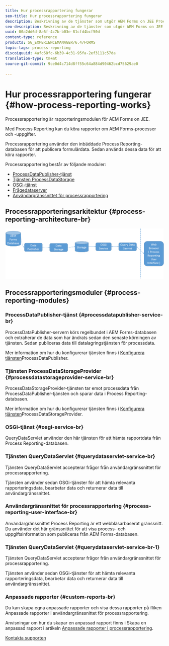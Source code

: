 ```yaml
---
title: Hur processrapportering fungerar
seo-title: Hur processrapportering fungerar
description: Beskrivning av de tjänster som utgör AEM Forms on JEE Process Reporting och en introduktion till gränssnittet för processrapportering
seo-description: Beskrivning av de tjänster som utgör AEM Forms on JEE Process Reporting och en introduktion till gränssnittet för processrapportering
uuid: 00a2dd6d-8a6f-4c7b-b03e-81cfd4bcf50d
content-type: reference
products: SG_EXPERIENCEMANAGER/6.4/FORMS
topic-tags: process-reporting
discoiquuid: 4afc68fc-6b39-4c31-95fa-2ef3111c57da
translation-type: tm+mt
source-git-commit: 9ce0d4c714d8ff55c64a884d90462bcd75629ae0

---
```



# Hur processrapportering fungerar {#how-process-reporting-works}

Processrapportering är rapporteringsmodulen för AEM Forms on JEE.

Med Process Reporting kan du köra rapporter om AEM Forms-processer och -uppgifter.

Processrapportering använder den inbäddade Process Reporting-databasen för att publicera formulärdata. Sedan används dessa data för att köra rapporter.

Processrapportering består av följande moduler:

* [ProcessDataPublisher-tjänst](/help/forms/using/process-reporting/process-reporting-architecture.md#p-processdatapublisher-service-br-p)
* [Tjänsten ProcessDataStorage](/help/forms/using/process-reporting/process-reporting-architecture.md#p-processdatastorageprovider-service-br-p)
* [OSGi-tjänst](/help/forms/using/process-reporting/process-reporting-architecture.md#p-osgi-service-br-p)
* [Frågedataserver](/help/forms/using/process-reporting/process-reporting-architecture.md#p-querydataservlet-service-br-p)
* [Användargränssnittet för processrapportering](/help/forms/using/process-reporting/process-reporting-architecture.md#p-process-reporting-user-interface-br-p)

## Processrapporteringsarkitektur {#process-reporting-architecture-br}

![processrapportarkitektur](assets/processreportingarchitecture.png)

## Processrapporteringsmoduler {#process-reporting-modules}

### ProcessDataPublisher-tjänst {#processdatapublisher-service-br}

ProcessDataPublisher-servern körs regelbundet i AEM Forms-databasen och extraherar de data som har ändrats sedan den senaste körningen av tjänsten. Sedan publiceras data till datalagringstjänsten för processdata.

Mer information om hur du konfigurerar tjänsten finns i [Konfigurera tjänsten](/help/forms/using/process-reporting/install-start-process-reporting.md#p-reportconfiguration-service-p)ProcessDataPublisher.

### Tjänsten ProcessDataStorageProvider {#processdatastorageprovider-service-br}

ProcessDataStorageProvider-tjänsten tar emot processdata från ProcessDataPublisher-tjänsten och sparar data i Process Reporting-databasen.

Mer information om hur du konfigurerar tjänsten finns i [Konfigurera tjänsten](/help/forms/using/process-reporting/install-start-process-reporting.md#p-to-configure-the-process-reporting-repository-locations-p)ProcessDataStorageProvider.

### OSGi-tjänst {#osgi-service-br}

QueryDataServlet använder den här tjänsten för att hämta rapportdata från Process Reporting-databasen.

### Tjänsten QueryDataServlet {#querydataservlet-service-br}

Tjänsten QueryDataServlet accepterar frågor från användargränssnittet för processrapportering.

Tjänsten använder sedan OSGi-tjänster för att hämta relevanta rapporteringsdata, bearbetar data och returnerar data till användargränssnittet.

### Användargränssnittet för processrapportering {#process-reporting-user-interface-br}

Användargränssnittet Process Reporting är ett webbläsarbaserat gränssnitt. Du använder det här gränssnittet för att visa process- och uppgiftsinformation som publiceras från AEM Forms-databasen.

### Tjänsten QueryDataServlet {#querydataservlet-service-br-1}

Tjänsten QueryDataServlet accepterar frågor från användargränssnittet för processrapportering.

Tjänsten använder sedan OSGi-tjänster för att hämta relevanta rapporteringsdata, bearbetar data och returnerar data till användargränssnittet.

### Anpassade rapporter {#custom-reports-br}

Du kan skapa egna anpassade rapporter och visa dessa rapporter på fliken Anpassade rapporter i användargränssnittet för processrapportering.

Anvisningar om hur du skapar en anpassad rapport finns i Skapa en anpassad rapport i artikeln [Anpassade rapporter i processrapportering](/help/forms/using/process-reporting/process-reporting-custom-reports.md).

[Kontakta supporten](https://www.adobe.com/account/sign-in.supportportal.html)
